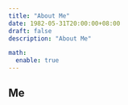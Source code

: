 ```yaml
---
title: "About Me"
date: 1982-05-31T20:00:00+08:00
draft: false
description: "About Me"

math:
  enable: true
---
```


## Me